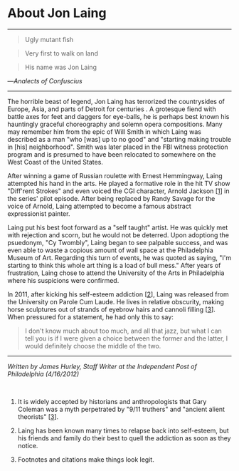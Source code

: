 # About Jon Laing
**********************

>Ugly mutant fish 

>Very first to walk on land 

>His name was Jon Laing 

—*Analects of Confuscius*

----------------------------------

The horrible beast of legend, Jon Laing has terrorized the countrysides of Europe, Asia, and parts of Detroit for centuries . A grotesque fiend with battle axes for feet and daggers for eye-balls, he is perhaps best known his hauntingly graceful choreography and solemn opera compositions. Many may remember him from the epic of Will Smith in which Laing was described as a man "who [was] up to no good" and "starting making trouble in [his] neighborhood". Smith was later placed in the FBI witness protection program and is presumed to have been relocated to somewhere on the West Coast of the United States.

After winning a game of Russian roulette with Ernest Hemmingway, Laing attempted his hand in the arts. He played a formative role in the hit TV show "Diff'rent Strokes" and even voiced the CGI character, Arnold Jackson \[[1](#citation)\] in the series' pilot episode. After being replaced by Randy Savage for the voice of Arnold, Laing attempted to become a famous abstract expressionist painter. 

Laing put his best foot forward as a "self taught" artist. He was quickly met with rejection and scorn, but he would not be deterred. Upon adoptiong the psuedonym, "Cy Twombly", Laing began to see palpable success, and was even able to waste a copious amount of wall space at the Philadelphia Museum of Art. Regarding this turn of events, he was quoted as saying, "I'm starting to think this whole art thing is a load of bull mess." After years of frustration, Laing chose to attend the University of the Arts in Philadelphia where his suspicions were confirmed.

In 2011, after kicking his self-esteem addiction \[[2](#citation)\], Laing was released from the University on Parole Cum Laude. He lives in relative obscurity, making horse sculptures out of strands of eyebrow hairs and cannoli filling \[[3](#citation)\]. When pressured for a statement, he had only this to say:

> I don't know much about too much, and all that jazz, but what I can tell you is if I were given a choice between the former and the latter, I would definitely choose the middle of the two.

------------------------------------------------------

*Written by James Hurley, Staff Writer at the Independent Post of Philadelphia (4/16/2012)*

<br/>

<a id="citation"></a>

1. It is widely accepted by historians and anthropologists that Gary Coleman was a myth perpetrated by "9/11 truthers" and "ancient alient theorists" \[[3](#citation)\].

2. Laing has been known many times to relapse back into self-esteem, but his friends and family do their best to quell the addiction as soon as they notice.

3. Footnotes and citations make things look legit.
